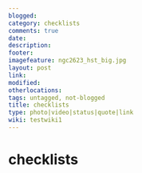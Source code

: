 ```yaml
---
blogged: 
category: checklists
comments: true
date: 
description: 
footer: 
imagefeature: ngc2623_hst_big.jpg
layout: post
link: 
modified: 
otherlocations: 
tags: untagged, not-blogged
title: checklists
type: photo|video|status|quote|link
wiki: testwiki1
---
```

<!--summary-->



# checklists
